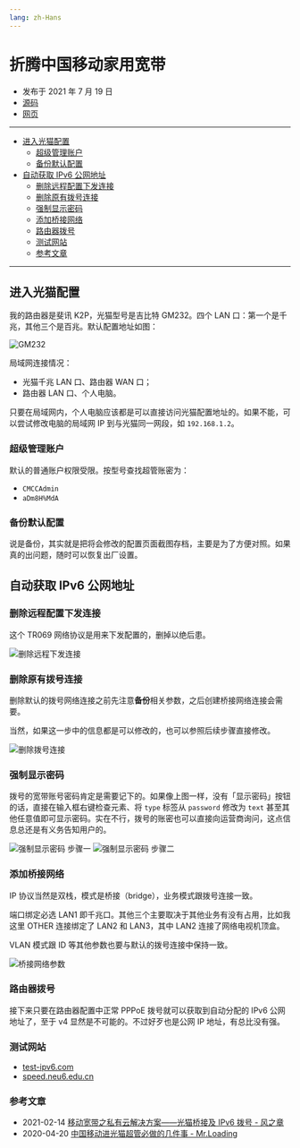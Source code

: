 ```yaml
---
lang: zh-Hans
---
```


# 折腾中国移动家用宽带

- 发布于 2021 年 7 月 19 日
- [源码][source]
- [网页][page]

[source]: https://github.com/liolok/liolok.com/blob/master/zhs/customize-china-mobile-home-broadband/index.md
[page]: https://liolok.com/zhs/customize-china-mobile-home-broadband/

---

- [进入光猫配置](#进入光猫配置)
  - [超级管理账户](#超级管理账户)
  - [备份默认配置](#备份默认配置)
- [自动获取 IPv6 公网地址](#自动获取-ipv6-公网地址)
  - [删除远程配置下发连接](#删除远程配置下发连接)
  - [删除原有拨号连接](#删除原有拨号连接)
  - [强制显示密码](#强制显示密码)
  - [添加桥接网络](#添加桥接网络)
  - [路由器拨号](#路由器拨号)
  - [测试网站](#测试网站)
  - [参考文章](#参考文章)

---

## 进入光猫配置

我的路由器是斐讯 K2P，光猫型号是吉比特 GM232。四个 LAN 口：第一个是千兆，其他三个是百兆。默认配置地址如图：

![GM232](gm232/config-address.png "GM232 默认配置地址")

局域网连接情况：

- 光猫千兆 LAN 口、路由器 WAN 口；
- 路由器 LAN 口、个人电脑。

只要在局域网内，个人电脑应该都是可以直接访问光猫配置地址的。如果不能，可以尝试修改电脑的局域网 IP 到与光猫同一网段，如 `192.168.1.2`。

### 超级管理账户

默认的普通账户权限受限。按型号查找超管账密为：

- `CMCCAdmin`
- `aDm8H%MdA`

### 备份默认配置

说是备份，其实就是把将会修改的配置页面截图存档，主要是为了方便对照。如果真的出问题，随时可以恢复出厂设置。

## 自动获取 IPv6 公网地址

### 删除远程配置下发连接

这个 TR069 网络协议是用来下发配置的，删掉以绝后患。

![删除远程下发连接](gm232/1-tr069.png)

### 删除原有拨号连接

删除默认的拨号网络连接之前先注意**备份**相关参数，之后创建桥接网络连接会需要。

当然，如果这一步中的信息都是可以修改的，也可以参照后续步骤直接修改。

![删除拨号连接](gm232/2-internet.png)

### 强制显示密码

拨号的宽带账号密码肯定是需要记下的。如果像上图一样，没有「显示密码」按钮的话，直接在输入框右键检查元素、将 `type` 标签从 `password` 修改为 `text` 甚至其他任意值即可显示密码。实在不行，拨号的账密也可以直接向运营商询问，这点信息总还是有义务告知用户的。

![强制显示密码 步骤一](gm232/force-show-password-1.png "强制显示密码 一")
![强制显示密码 步骤二](gm232/force-show-password-2.png "强制显示密码 二")

### 添加桥接网络

IP 协议当然是双栈，模式是桥接（bridge），业务模式跟拨号连接一致。

端口绑定必选 LAN1 即千兆口。其他三个主要取决于其他业务有没有占用，比如我这里 OTHER 连接绑定了 LAN2 和 LAN3，其中 LAN2 连接了网络电视机顶盒。

VLAN 模式跟 ID 等其他参数也要与默认的拨号连接中保持一致。

![桥接网络参数](gm232/new-bridge-network.png)

### 路由器拨号

接下来只要在路由器配置中正常 PPPoE 拨号就可以获取到自动分配的 IPv6 公网地址了，至于 v4 显然是不可能的。不过好歹也是公网 IP 地址，有总比没有强。

### 测试网站

- [test-ipv6.com](https://test-ipv6.com/ "IPv6 连接测试")
- [speed.neu6.edu.cn](https://speed.neu6.edu.cn/ "东北大学网络测速")

### 参考文章

- 2021-02-14 [移动宽带之私有云解决方案——光猫桥接及 IPv6 拨号 - 风之章](https://post.smzdm.com/p/aqxpwx3v/)
- 2020-04-20 [中国移动进光猫超管必做的几件事 - Mr.Loading](https://www.iamydp.cn/archives/60.html)

